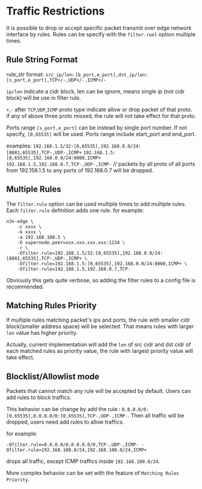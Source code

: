 # Traffic Restrictions

It is possible to drop or accept specific packet transmit over edge network
interface by rules. Rules can be specify with the `filter.ruel` option multiple
times.

## Rule String Format

rule_str format: `src_ip/len:[b_port,e_port],dst_ip/len:[s_port,e_port],TCP+/-,UDP+/-,ICMP+/-`

`ip/len` indicate a cidr block, len can be ignore, means single ip (not cidr block) will be use in filter rule.

`+`,`-` after `TCP`,`UDP`,`ICMP` proto type indicate allow or drop packet of that proto. if any of above three proto missed, the rule will not take effect for that proto.

Ports range `[s_port,e_port]` can be instead by single port number. If not specify, `[0,65535]` will be used. Ports range include start_port and end_port.

examples:
`192.168.1.5/32:[0,65535],192.168.0.0/24:[8081,65535],TCP-,UDP-,ICMP+`
`192.168.1.5:[0,65535],192.168.0.0/24:8000,ICMP+`
`192.168.1.5,192.168.0.7,TCP-,UDP-,ICMP-` // packets by all proto of all ports from 192.158.1.5 to any ports of 192.168.0.7 will be dropped.

## Multiple Rules

The `filter.rule` option can be used multiple times to add multiple rules. Each
`filter.rule` definition adds one rule. for example:

```
n3n-edge \
    -c xxxx \
    -k xxxx \
    -a 192.168.100.5 \
    -O supernode.peer=xxx.xxx.xxx.xxx:1234 \
    -r \
    -Ofilter.rule=192.168.1.5/32:[0,65535],192.168.0.0/24:[8081,65535],TCP-,UDP-,ICMP+ \
    -Ofilter.rule=192.168.1.5:[0,65535],192.168.0.0/24:8000,ICMP+ \
    -Ofilter.rule=192.168.1.5,192.168.0.7,TCP-
```

Obviously this gets quite verbose, so adding the filter rules to a config file
is recommended.

## Matching Rules Priority

If multiple rules matching packet's ips and ports, the rule with smaller cidr block(smaller address space) will be selected. That means rules with larger `len` value has higher priority.

Actually, current implementation will add the `len` of src cidr and dst cidr of each matched rules as priority value, the rule with largest priority value will take effect.

## Blocklist/Allowlist mode

Packets that cannot match any rule will be accepted by default. Users can add rules to block traffics.

This behavior can be change by add the rule : `0.0.0.0/0:[0,65535],0.0.0.0/0:[0,65535],TCP-,UDP-,ICMP-`. Then all traffic will be dropped, users need add rules to allow traffics. 

for example:
```
-Ofilter.rule=0.0.0.0/0,0.0.0.0/0,TCP-,UDP-,ICMP- -Ofilter.rule=192.168.100.0/24,192.168.100.0/24,ICMP+
```
drops all traffic, except ICMP traffics inside `192.168.100.0/24`.

More complex behavior can be set with the feature of `Matching Rules Priority`.

